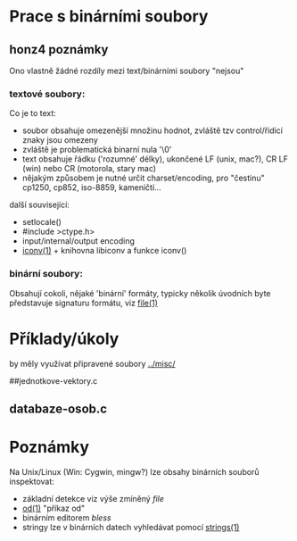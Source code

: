# Prace s binárními soubory

## honz4 poznámky
Ono vlastně žádné rozdíly mezi text/binárními soubory "nejsou"

### textové soubory:
Co je to text:
  * soubor obsahuje omezenější množinu hodnot, zvláště tzv control/řidicí znaky jsou omezeny
  * zvláště je problematická binarní nula '\0'
  * text obsahuje řádku ('rozumné' délky), ukončené LF (unix, mac?), CR LF (win) nebo CR (motorola, stary mac)
  * nějakým způsobem je nutné určit charset/encoding, pro "čestinu" cp1250, cp852, iso-8859, kameničtí...

další související:
  * setlocale()
  * #include &gt;ctype.h>
  * input/internal/output encoding
  * [iconv(1)](http://linux.die.net/man/1/iconv "příkaz iconv") + knihovna libiconv a funkce iconv()

### binární soubory:
Obsahují cokoli, nějaké 'binární' formáty, typicky několik úvodních byte představuje signaturu formátu,
viz [file(1)](http://linux.die.net/man/1/file "příkaz file")

# Příklady/úkoly
by měly využívat připravené soubory [../misc/](../misc)

##jednotkove-vektory.c

## databaze-osob.c

# Poznámky
Na Unix/Linux (Win: Cygwin, mingw?) lze obsahy binárních souborů inspektovat:
  * základní detekce viz výše zmíněný _file_
  * [od(1)](http://linux.die.net/man/1/od) "příkaz od"
  * binárním editorem *bless*
  * stringy lze v binárních datech vyhledávat pomocí [strings(1)](http://linux.die.net/man/1/string)
